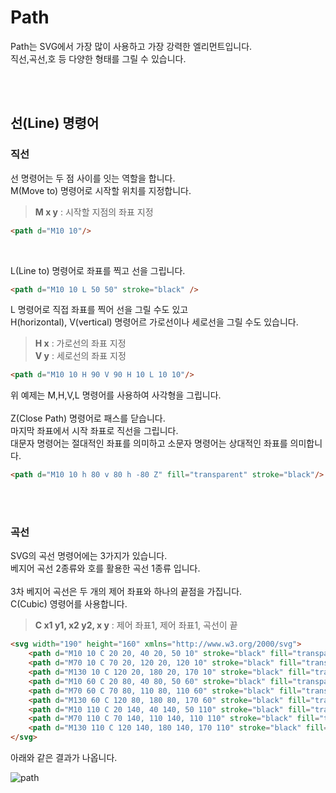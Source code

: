 # Path

Path는 SVG에서 가장 많이 사용하고 가장 강력한 엘리먼트입니다.<br>
직선,곡선,호 등 다양한 형태를 그릴 수 있습니다.

<br><br>

## 선(Line) 명령어

### 직선

선 명령어는 두 점 사이를 잇는 역할을 합니다.<br>
M(Move to) 명령어로 시작할 위치를 지정합니다.

> **M x y** : 시작할 지점의 좌표 지정

```html
<path d="M10 10"/>
```

<br>

L(Line to) 명령어로 좌표를 찍고 선을 그립니다.

```html
<path d="M10 10 L 50 50" stroke="black" />
```


L 명령어로 직접 좌표를 찍어 선을 그릴 수도 있고<br>
H(horizontal), V(vertical) 명령어르 가로선이나 세로선을 그릴 수도 있습니다.

> **H x** : 가로선의 좌표 지정 <br>
> **V y** : 세로선의 좌표 지정

```html
<path d="M10 10 H 90 V 90 H 10 L 10 10"/>
```

위 예제는 M,H,V,L 명령어를 사용하여 사각형을 그립니다.<br><br>
Z(Close Path) 명령어로 패스를 닫습니다.<br>
마지막 좌표에서 시작 좌표로 직선을 그립니다.<br>
대문자 명령어는 절대적인 좌표를 의미하고 소문자 명령어는 상대적인 좌표를 의미합니다.

```html
<path d="M10 10 h 80 v 80 h -80 Z" fill="transparent" stroke="black"/>
```
<br><br>

### 곡선

SVG의 곡선 명령어에는 3가지가 있습니다.<br>
베지어 곡선 2종류와 호를 활용한 곡선 1종류 입니다.<br><br>
3차 베지어 곡선은 두 개의 제어 좌표와 하나의 끝점을 가집니다.<br>
C(Cubic) 영령어를 사용합니다.

> **C x1 y1, x2 y2, x y** : 제어 좌표1, 제어 좌표1, 곡선이 끝

```html
<svg width="190" height="160" xmlns="http://www.w3.org/2000/svg">
    <path d="M10 10 C 20 20, 40 20, 50 10" stroke="black" fill="transparent"/>
    <path d="M70 10 C 70 20, 120 20, 120 10" stroke="black" fill="transparent"/>
    <path d="M130 10 C 120 20, 180 20, 170 10" stroke="black" fill="transparent"/>
    <path d="M10 60 C 20 80, 40 80, 50 60" stroke="black" fill="transparent"/>
    <path d="M70 60 C 70 80, 110 80, 110 60" stroke="black" fill="transparent"/>
    <path d="M130 60 C 120 80, 180 80, 170 60" stroke="black" fill="transparent"/>
    <path d="M10 110 C 20 140, 40 140, 50 110" stroke="black" fill="transparent"/>
    <path d="M70 110 C 70 140, 110 140, 110 110" stroke="black" fill="transparent"/>
    <path d="M130 110 C 120 140, 180 140, 170 110" stroke="black" fill="transparent"/>
</svg>
```

아래와 같은 결과가 나옵니다.

![path](https://mdn.mozillademos.org/files/10401/Cubic_Bezier_Curves_with_grid.png)